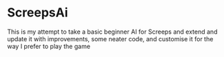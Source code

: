 # ScreepsAi

This is my attempt to take a basic beginner AI for Screeps and extend and update it with improvements, some neater code, and customise it for the way I prefer to play the game
